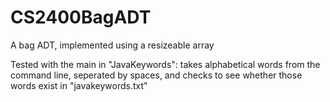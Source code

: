 # CS2400BagADT
A bag ADT, implemented using a resizeable array

Tested with the main in "JavaKeywords": takes alphabetical words from the command line, seperated by spaces, and checks to see whether those words exist in "javakeywords.txt"
